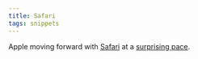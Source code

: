 ```yaml
---
title: Safari
tags: snippets
---
```


Apple moving forward with [Safari](http://typechecked.net/wiki/Safari) at a [surprising pace](http://webkit.org/blog/111/safari-302-beta-available/).
